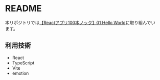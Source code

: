 # README

本リポジトリでは[【Reactアプリ100本ノック】01 Hello World](https://qiita.com/Sicut_study/items/3c5cd798313854a471a0)に取り組んでいます。

## 利用技術

- React
- TypeScript
- Vite
- emotion